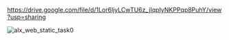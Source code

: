 https://drive.google.com/file/d/1Lor6ljyLCwTU6z_jIqpIyNKPPqp8PuhY/view?usp=sharing

![alx_web_static_task0](https://github.com/Lamba237/alx-system_engineering-devops/assets/129569062/bc06ff75-f81f-41fe-af70-706e64dbc334)

